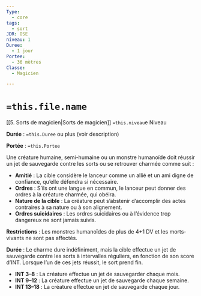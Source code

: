 ```yaml
---
Type:
  - core
tags:
  - sort
JDR: OSE
niveau: 1
Duree:
  - 1 jour
Portee:
  - 36 mètres
Classe:
  - Magicien

---
```

# `=this.file.name`  

[[5. Sorts de magicien|Sorts de magicien]] `=this.niveau`e Niveau

**Durée** : `=this.Duree`  ou plus (voir description)

**Portée** : `=this.Portee`

Une créature humaine, semi-humaine ou un monstre humanoïde doit réussir un jet de sauvegarde contre les sorts ou se retrouver charmée comme suit :

- **Amitié** : La cible considère le lanceur comme un allié et un ami digne de confiance, qu’elle défendra si nécessaire.
- **Ordres** : S’ils ont une langue en commun, le lanceur peut donner des ordres à la créature charmée, qui obéira.
- **Nature de la cible** : La créature peut s’abstenir d’accomplir des actes contraires à sa nature ou à son alignement.
- **Ordres suicidaires** : Les ordres suicidaires ou à l’évidence trop dangereux ne sont jamais suivis.

**Restrictions** : Les monstres humanoïdes de plus de 4+1 DV et les morts-vivants ne sont pas affectés.

**Durée** : Le charme dure indéfiniment, mais la cible effectue un jet de sauvegarde contre les sorts à intervalles réguliers, en fonction de son score d’INT. Lorsque l’un de ces jets réussit, le sort prend fin.

- **INT 3–8** : La créature effectue un jet de sauvegarder chaque mois.
- **INT 9–12** : La créature effectue un jet de sauvegarde chaque semaine.
- **INT 13–18** : La créature effectue un jet de sauvegarde chaque jour.
